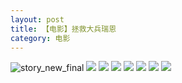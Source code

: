 ```yaml
---
layout: post
title: 【电影】拯救大兵瑞恩
category: 电影
---
```

![story_new_final](http://s79weexgu.hd-bkt.clouddn.com/img/story_new_final_0322.png)
![](http://s79wgrh40.hd-bkt.clouddn.com/img/save-ryan-220531-7.jpg)
![](http://s79wgrh40.hd-bkt.clouddn.com/img/save-ryan-220531-5.jpg)
![](http://s79wgrh40.hd-bkt.clouddn.com/img/save-ryan-220531-6.jpg)
![](http://s79wgrh40.hd-bkt.clouddn.com/img/save-ryan-220531-4.jpg)
![](http://s79wgrh40.hd-bkt.clouddn.com/img/save-ryan-220531-3.jpg)
![](http://s79wgrh40.hd-bkt.clouddn.com/img/save-ryan-220531-1.jpg)
![](http://s79wgrh40.hd-bkt.clouddn.com/img/save-ryan-220531-2.jpg)
